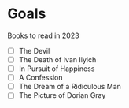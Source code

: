 # Goals

Books to read in 2023

- [ ] The Devil
- [ ] The Death of Ivan Ilyich
- [ ] In Pursuit of Happiness
- [ ] A Confession
- [ ] The Dream of a Ridiculous Man
- [ ] The Picture of Dorian Gray
